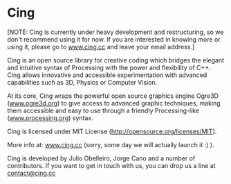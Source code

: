 Cing
====

[NOTE: Cing is currently under heavy development and restructuring, so we don't recommend using it for now. If you are interested in knowing more or using it, please go to www.cing.cc and leave your email address.]

Cing is an open source library for creative coding which bridges the elegant and intuitive syntax of Processing with the power and flexibility of C++. Cing allows innovative and accessible experimentation with advanced capabilities such as 3D, Physics or Computer Vision.

At its core, Cing wraps the powerful open source graphics engine Ogre3D (www.ogre3d.org) to give access to advanced graphic techniques, making them accessible and easy to use through a friendly Processing-like (www.processing.org) syntax.

Cing is licensed under MIT License (http://opensource.org/licenses/MIT).

More info at: www.cing.cc (sorry, some day we will actually launch it :) ).

Cing is developed by Julio Obelleiro, Jorge Cano and a number of contributors. If you want to get in touch with us, you can drop us a line at contact@cing.cc
